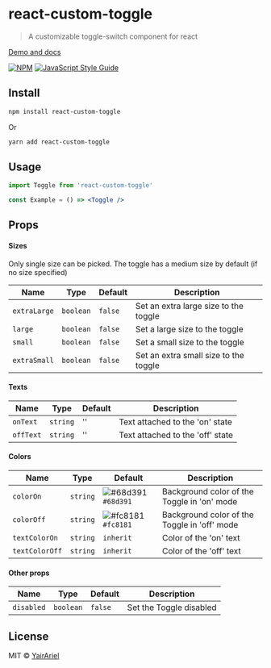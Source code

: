 # react-custom-toggle

> A customizable toggle-switch component for react

[Demo and docs](https://yairariel.github.io/react-custom-toggle/)

[![NPM](https://img.shields.io/npm/v/react-custom-toggle.svg)](https://www.npmjs.com/package/react-custom-toggle) [![JavaScript Style Guide](https://img.shields.io/badge/code_style-standard-brightgreen.svg)](https://standardjs.com)

## Install

```bash
npm install react-custom-toggle
```

Or

```bash
yarn add react-custom-toggle
```

## Usage

```jsx
import Toggle from 'react-custom-toggle'

const Example = () => <Toggle />
```

## **Props**

#### Sizes

Only single size can be picked. The toggle has a medium size by default (if no size specified)

| Name         | Type      | Default | Description                           |
| ------------ | --------- | ------- | ------------------------------------- |
| `extraLarge` | `boolean` | `false` | Set an extra large size to the toggle |
| `large`      | `boolean` | `false` | Set a large size to the toggle        |
| `small`      | `boolean` | `false` | Set a small size to the toggle        |
| `extraSmall` | `boolean` | `false` | Set an extra small size to the toggle |

#### Texts

| Name      | Type     | Default | Description                      |
| --------- | -------- | ------- | -------------------------------- |
| `onText`  | `string` | ''      | Text attached to the 'on' state  |
| `offText` | `string` | ''      | Text attached to the 'off' state |

#### Colors

| Name           | Type     | Default                                                                  | Description                                  |
| -------------- | -------- | ------------------------------------------------------------------------ | -------------------------------------------- |
| `colorOn`      | `string` | ![#68d391](https://via.placeholder.com/15/68d391/000000?text=+)`#68d391` | Background color of the Toggle in 'on' mode  |
| `colorOff`     | `string` | ![#fc8181](https://via.placeholder.com/15/fc8181/000000?text=+)`#fc8181` | Background color of the Toggle in 'off' mode |
| `textColorOn`  | `string` | `inherit`                                                                | Color of the 'on' text                       |
| `textColorOff` | `string` | `inherit`                                                                | Color of the 'off' text                      |

#### Other props

| Name       | Type      | Default | Description             |
| ---------- | --------- | ------- | ----------------------- |
| `disabled` | `boolean` | `false` | Set the Toggle disabled |

## License

MIT © [YairAriel](https://github.com/YairAriel)
